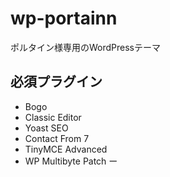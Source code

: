 # wp-portainn
ポルタイン様専用のWordPressテーマ

## 必須プラグイン

- Bogo
- Classic Editor
- Yoast SEO
- Contact From 7
- TinyMCE Advanced
- WP Multibyte Patch
ー
